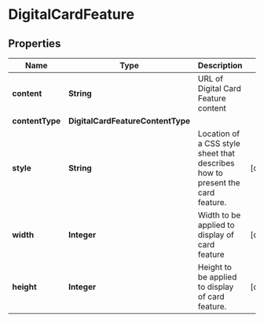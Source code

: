 

# DigitalCardFeature


## Properties

| Name | Type | Description | Notes |
|------------ | ------------- | ------------- | -------------|
|**content** | **String** | URL of Digital Card Feature content |  |
|**contentType** | **DigitalCardFeatureContentType** |  |  |
|**style** | **String** | Location of a CSS style sheet that describes how to present the card feature. |  [optional] |
|**width** | **Integer** | Width to be applied to display of card feature |  [optional] |
|**height** | **Integer** | Height to be applied to display of card feature. |  [optional] |



